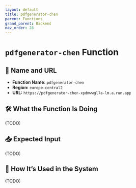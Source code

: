 ```yaml
---
layout: default
title: pdfgenerator-chen
parent: Functions
grand_parent: Backend
nav_order: 28
---
```


# `pdfgenerator-chen` Function

## 🔗 Name and URL

- **Function Name:** `pdfgenerator-chen`
- **Region:** `europe-central2`
- **URL:** `https://pdfgenerator-chen-xpdmwwgl7a-lm.a.run.app`

## 🛠️ What the Function Is Doing

(TODO)

## 📥 Expected Input

(TODO)

## 🔄 How It’s Used in the System

(TODO)
